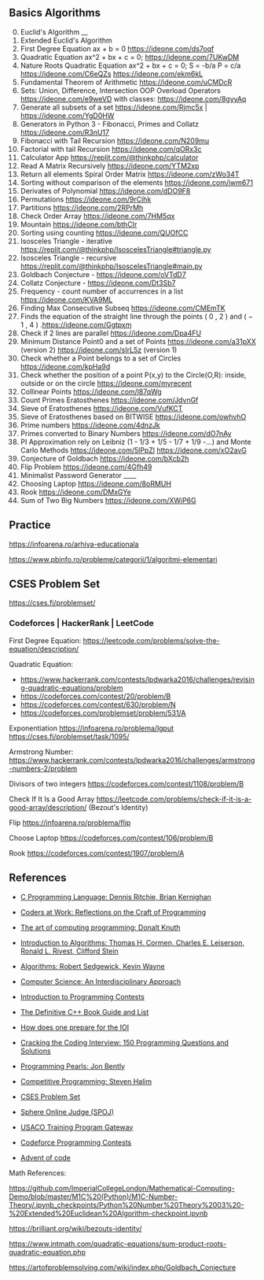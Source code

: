 ## Basics Algorithms
 0. Euclid's Algorithm __
 0. Extended Euclid's Algorithm
 0. First Degree Equation ax + b = 0 https://ideone.com/ds7oqf
 0. Quadratic Equation ax^2 + bx + c = 0; https://ideone.com/7UKwDM
 0. Nature Roots Quadratic Equation ax^2 + bx + c = 0; S = -b/a P = c/a https://ideone.com/C6eQZs https://ideone.com/ekm6kL
 1. Fundamental Theorem of Arithmetic https://ideone.com/uCMDcR
 2. Sets: Union, Difference, Intersection OOP Overload Operators https://ideone.com/e9weVD with classes: https://ideone.com/8gyyAq
 3. Generate all subsets of a set https://ideone.com/Rjmc5x | https://ideone.com/YgD0HW
 4. Generators in Python 3 - Fibonacci, Primes and Collatz https://ideone.com/R3nU17
 5. Fibonacci with Tail Recursion https://ideone.com/N209mu
 6. Factorial with tail Recursion https://ideone.com/qORx3c
 7. Calculator App https://replit.com/@thinkphp/calculator
 8. Read A Matrix Recursively https://ideone.com/YTM2xp
 9. Return all elements Spiral Order Matrix https://ideone.com/zWo34T
 10. Sorting without comparison of the elements https://ideone.com/iwm671
11. Derivates of Polynomial https://ideone.com/dDO9F8
12. Permutations https://ideone.com/9rCihk
13. Partitions https://ideone.com/2RPrMh
14. Check Order Array https://ideone.com/7HM5qx
15. Mountain https://ideone.com/bthCIr
16. Sorting using counting https://ideone.com/QUOfCC
17. Isosceles Triangle - iterative https://replit.com/@thinkphp/IsoscelesTriangle#triangle.py
18. Isosceles Triangle - recursive https://replit.com/@thinkphp/IsoscelesTriangle#main.py
19. Goldbach Conjecture - https://ideone.com/oVTdD7
20. Collatz Conjecture - https://ideone.com/Dt3Sb7
21. Frequency - count number of accurrences in a list https://ideone.com/KVA9ML
22. Finding Max Consecutive Subseq https://ideone.com/CMEmTK
23. Finds the equation of the straight line through the points  ( 0 , 2 )  and  ( − 1 , 4 ) .https://ideone.com/Ggtpxm
24. Check if 2 lines are parallel https://ideone.com/Dpa4FU
25. Minimum Distance Point0 and a set of Points https://ideone.com/a31pXX (version 2) https://ideone.com/sIrL5z (version 1)
26. Check whether a Point belongs to a set of Circles https://ideone.com/kpHa9d
27. Check whether the position of a point P(x,y) to the Circle(O,R): inside, outside or on the circle https://ideone.com/myrecent
28. Collinear Points https://ideone.com/l87qWg
29. Count Primes Eratosthenes https://ideone.com/JdvnGf
30. Sieve of Eratosthenes https://ideone.com/VufKCT
31. Sieve of Eratosthenes based on BITWISE https://ideone.com/owhvhO
32. Prime numbers https://ideone.com/4dnzJk
33. Primes converted to Binary Numbers https://ideone.com/dO7nAy
34. PI Approximation rely on Leibniz (1  - 1/3 + 1/5 - 1/7 + 1/9 -...) and Monte Carlo Methods https://ideone.com/5lPpZl https://ideone.com/xO2avG
35. Conjecture of Goldbach https://ideone.com/bXcb2h
36. Flip Problem https://ideone.com/4Gfh49
37. Minimalist Password Generator ____
38. Choosing Laptop https://ideone.com/8oRMUH
39. Rook https://ideone.com/DMxGYe
40. Sum of Two Big Numbers https://ideone.com/XWiP6G

## Practice

https://infoarena.ro/arhiva-educationala

https://www.pbinfo.ro/probleme/categorii/1/algoritmi-elementari

## CSES Problem Set

https://cses.fi/problemset/

### Codeforces | HackerRank | LeetCode

First Degree Equation: https://leetcode.com/problems/solve-the-equation/description/

Quadratic Equation: 
* https://www.hackerrank.com/contests/lpdwarka2016/challenges/revising-quadratic-equations/problem 
* https://codeforces.com/contest/20/problem/B
* https://codeforces.com/contest/630/problem/N
* https://codeforces.com/problemset/problem/531/A

Exponentiation https://infoarena.ro/problema/lgput https://cses.fi/problemset/task/1095/ 

Armstrong Number: https://www.hackerrank.com/contests/lpdwarka2016/challenges/armstrong-numbers-2/problem

Divisors of two integers https://codeforces.com/contest/1108/problem/B

Check If It Is a Good Array https://leetcode.com/problems/check-if-it-is-a-good-array/description/ (Bezout's Identity)

Flip https://infoarena.ro/problema/flip

Choose Laptop https://codeforces.com/contest/106/problem/B

Rook https://codeforces.com/contest/1907/problem/A

## References

<ul>
  <li>
    <p><a href="https://kremlin.cc/k&amp;r.pdf">C Programming Language: Dennis Ritchie, Brian Kernighan</a></p>
  </li>
  <li>
    <p><a href="https://www.amazon.com/Coders-Work-Reflections-Craft-Programming/dp/1430219483">Coders at Work: Reflections on the Craft of Programming</a></p>
  </li>
  <li>
    <p><a href="https://www.amazon.com/Computer-Programming-Volumes-1-4A-Boxed/dp/0321751043">The art of computing programming: Donalt Knuth</a></p>
  </li>
  <li>
    <p><a href="https://www.amazon.com/Introduction-Algorithms-Thomas-H-Cormen/dp/0262033844/">Introduction to Algorithms: Thomas H. Cormen, Charles E. Leiserson, Ronald L. Rivest, Clifford Stein</a></p>
  </li>
  <li>
    <p><a href="https://www.amazon.com/Algorithms-4th-Robert-Sedgewick/dp/032157351X/">Algorithms: Robert Sedgewick, Kevin Wayne</a></p>
  </li>
  <li>
    <p><a href="https://www.amazon.com/Computer-Science-Interdisciplinary-Robert-Sedgewick/dp/0134076427">Computer Science: An Interdisciplinary Approach</a></p>
  </li>
  <li>
    <p><a href="https://web.stanford.edu/class/cs97si/">Introduction to Programming Contests</a></p>
  </li>
  <li>
    <p><a href="https://stackoverflow.com/questions/388242/the-definitive-c-book-guide-and-list">The Definitive C++ Book Guide and List</a></p>
  </li>
  <li>
    <p><a href="https://www.quora.com/How-does-one-prepare-for-the-IOI-Aiming-for-gold/answer/Brian-Bi">How does one prepare for the IOI</a></p>
  </li>
  <li>
    <p><a href="https://www.amazon.com/Cracking-Coding-Interview-Programming-Questions/dp/098478280X">Cracking the Coding Interview: 150 Programming Questions and Solutions</a></p>
  </li>
  <li>
    <p><a href="https://www.amazon.com/Programming-Pearls-2nd-Jon-Bentley/dp/0201657880">Programming Pearls: Jon Bently</a></p>
  </li>
  <li>
    <p><a href="https://cpbook.net/details">Competitive Programming: Steven Halim</a></p>
  </li>
  <li>
    <p><a href="https://cses.fi/problemset/user/166019/">CSES Problem Set</a></p>
  </li>
  <li>
    <p><a href="https://www.spoj.com/">Sphere Online Judge (SPOJ)</a></p>
  </li>
  <li>
    <p><a href="https://train.usaco.org/">USACO Training Program Gateway</a></p>
  </li>
  <li>
    <p><a href="https://codeforces.com/profile/thinkphp">Codeforce Programming Contests</a></p>
  </li>
  <li>
    <p><a href="https://adventofcode.com/">Advent of code</a></p>
  </li>
</ul>

Math References:

https://github.com/ImperialCollegeLondon/Mathematical-Computing-Demo/blob/master/M1C%20(Python)/M1C-Number-Theory/.ipynb_checkpoints/Python%20Number%20Theory%2003%20-%20Extended%20Euclidean%20Algorithm-checkpoint.ipynb


https://brilliant.org/wiki/bezouts-identity/

https://www.intmath.com/quadratic-equations/sum-product-roots-quadratic-equation.php

https://artofproblemsolving.com/wiki/index.php/Goldbach_Conjecture
